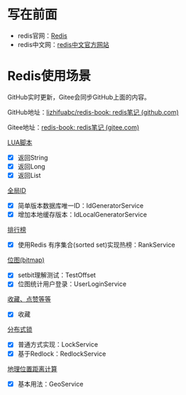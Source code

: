 # 写在前面

- redis官网：[Redis](https://redis.io/)
- redis中文网：[redis中文官方网站](http://www.redis.cn/)

# Redis使用场景

GitHub实时更新，Gitee会同步GitHub上面的内容。

GitHub地址：[lizhifuabc/redis-book: redis笔记 (github.com)](https://github.com/lizhifuabc/redis-book)

Gitee地址：[redis-book: redis笔记 (gitee.com)](https://gitee.com/lizhifu/redis-book)

 [LUA脚本](./redis-lua/README.md)

- [x] 返回String
- [x] 返回Long
- [x] 返回List

 [全局ID](./redis-id/README.md)

- [x] 简单版本数据库唯一ID：IdGeneratorService
- [x] 增加本地缓存版本：IdLocalGeneratorService

 [排行榜](./redis-rank/README.md)

- [x] 使用Redis 有序集合(sorted set)实现热榜：RankService

 [位图(bitmap)](./redis-bitmap/README.md)

- [x] setbit理解测试：TestOffset
- [x] 位图统计用户登录：UserLoginService

 [收藏、点赞等等](./redis-collect/README.md)

- [x] 收藏

 [分布式锁](./redis-lock/README.md)

- [x] 普通方式实现：LockService
- [x] 基于Redlock：RedlockService

 [地理位置距离计算](./redis-geo/README.md)

- [x] 基本用法：GeoService

